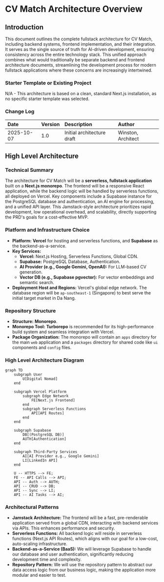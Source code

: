 # CV Match Architecture Overview

## Introduction

This document outlines the complete fullstack architecture for CV Match, including backend systems, frontend implementation, and their integration. It serves as the single source of truth for AI-driven development, ensuring consistency across the entire technology stack. This unified approach combines what would traditionally be separate backend and frontend architecture documents, streamlining the development process for modern fullstack applications where these concerns are increasingly intertwined.

### Starter Template or Existing Project

N/A - This architecture is based on a clean, standard Next.js installation, as no specific starter template was selected.

### Change Log

| Date | Version | Description | Author |
| :--- | :--- | :--- | :--- |
| 2025-10-07 | 1.0 | Initial architecture draft | Winston, Architect |

## High Level Architecture

### Technical Summary

The architecture for CV Match will be a **serverless, fullstack application** built on a **Next.js monorepo**. The frontend will be a responsive React application, while the backend logic will be handled by serverless functions, all deployed on Vercel. Key components include a Supabase instance for the PostgreSQL database and authentication, an AI engine for processing, and a unified API layer. This Jamstack-style architecture prioritizes rapid development, low operational overhead, and scalability, directly supporting the PRD's goals for a cost-effective MVP.

### Platform and Infrastructure Choice

  * **Platform:** **Vercel** for hosting and serverless functions, and **Supabase** as the backend-as-a-service.
  * **Key Services:**
      * **Vercel:** Next.js Hosting, Serverless Functions, Global CDN.
      * **Supabase:** PostgreSQL Database, Authentication.
      * **AI Provider (e.g., Google Gemini, OpenAI):** For LLM-based CV generation.
      * **Vector DB (e.g., Supabase pgvector):** For vector embeddings and semantic search.
  * **Deployment Host and Regions:** Vercel's global edge network. The database region will be `ap-southeast-1` (Singapore) to best serve the initial target market in Da Nang.

### Repository Structure

  * **Structure:** **Monorepo**.
  * **Monorepo Tool:** **Turborepo** is recommended for its high-performance build system and seamless integration with Vercel.
  * **Package Organization:** The monorepo will contain an `apps` directory for the main `web` application and a `packages` directory for shared code like `ui` components and `config` files.

### High Level Architecture Diagram

```mermaid
graph TD
    subgraph User
        U[Digital Nomad]
    end

    subgraph Vercel Platform
        subgraph Edge Network
            FE[Next.js Frontend]
        end
        subgraph Serverless Functions
            API[API Routes]
        end
    end

    subgraph Supabase
        DB[(PostgreSQL DB)]
        AUTH[Authentication]
    end

    subgraph Third-Party Services
        AI[AI Provider e.g., Google Gemini]
        LI[LinkedIn API]
    end

    U -- HTTPS --> FE;
    FE -- API Calls --> API;
    API -- Auth --> AUTH;
    API -- CRUD --> DB;
    API -- Sync --> LI;
    API -- AI Tasks --> AI;
```

### Architectural Patterns

  * **Jamstack Architecture:** The frontend will be a fast, pre-renderable application served from a global CDN, interacting with backend services via APIs. This enhances performance and security.
  * **Serverless Functions:** All backend logic will reside in serverless functions (Next.js API Routes), which aligns with our goal for a low-cost, auto-scaling infrastructure.
  * **Backend-as-a-Service (BaaS):** We will leverage Supabase to handle our database and user authentication, significantly reducing development time and complexity.
  * **Repository Pattern:** We will use the repository pattern to abstract our data access logic from our business logic, making the application more modular and easier to test.